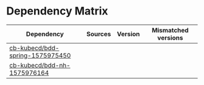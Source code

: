 # Dependency Matrix

Dependency | Sources | Version | Mismatched versions
---------- | ------- | ------- | -------------------
[cb-kubecd/bdd-spring-1575975450](https://github.com/cb-kubecd/bdd-spring-1575975450.git) |  | []() | 
[cb-kubecd/bdd-nh-1575976164](https://github.com/cb-kubecd/bdd-nh-1575976164.git) |  | []() | 
